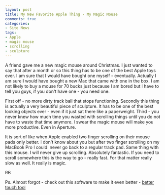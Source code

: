 ```yaml
---
layout: post
title: My New Favorite Apple Thing - My Magic Mouse
comments: true
categories:
- Site News
tags:
- Apple
- magic mouse
- scrolling
- sculpture
---
```

A friend gave me a new magic mouse around Christmas. I just wanted to say that after a month or so this thing has to be one of the best Apple toys ever. I am sure that I would have bought one myself - eventually. Actually I am sure I would have bought a new Mac that came with one in the box. I am not likely to buy a mouse for 70 bucks just because I am bored but I have to tell you guys, if you don't have one - you need one.

First off - no more dirty track ball that stops functioning. Secondly this thing is actually a very beautiful piece of sculpture. It has to be one of the best looking objects ever - even if it just sat there like a paperweight. Third - you never knew how much time you wasted with scrolling things until you do not have to waste that time anymore. I swear the magic mouse will make you more productive. Even in Aperture.

It is sort of like when Apple enabled two finger scrolling on their mouse pads only better. I don't know about you but after two finger scrolling on my MacBook Pro I could  never go back to a regular track pad. Same thing with this mouse. I will never give up scrolling. Absolutely fantastic. If you need to scroll somewhere this is the way to go - really fast. For that matter really slow as well. It really is magic.

RB

Ps. Almost forgot - check out this software to make it even better - <a href="http://en.onsoftware.com/the-best-magic-mouse-software/">better touch tool</a>